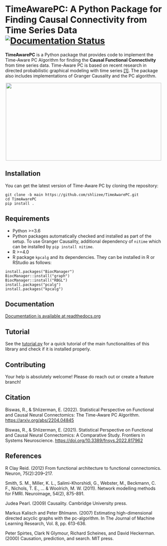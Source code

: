# TimeAwarePC: A Python Package for Finding Causal Connectivity from Time Series Data  [![Documentation Status](https://readthedocs.org/projects/timeawarepc/badge/?version=latest)](https://timeawarepc.readthedocs.io/en/latest/?badge=latest)
**TimeAwarePC** is a Python package that provides code to implement the Time-Aware PC Algorithm for finding the **Causal Functional Connectivity** from time series data. Time-Aware PC is based on recent research in directed probabilistic graphical modeling with time series [[1]](#References). The package also includes implementations of Granger Causality and the PC algorithm.

<p align="center">
<img src="/imgs/Schematic.png" align="middle" width="500" height="250"/>
</p>

## Installation

You can get the latest version of Time-Aware PC by cloning the repository:

```
git clone -b main https://github.com/shlizee/TimeAwarePC.git
cd TimeAwarePC
pip install .
```

## Requirements
- Python >=3.6
- Python packages automatically checked and installed as part of the setup. To use Granger Causality, additional dependency of ```nitime``` which can be installed by ```pip install nitime```.
- R >=4.0
- R package ```kpcalg``` and its dependencies. They can be installed in R or RStudio as follows:
```
install.packages("BiocManager")
BiocManager::install("graph")
BiocManager::install("RBGL")
install.packages("pcalg")
install.packages("kpcalg")
```
<!-- - In addition, if you like to use Granger Causality functions in this package, please separately install nitime as follows:
```
pip install nitime
``` -->

## Documentation

[Documentation is available at readthedocs.org](https://timeawarepc.readthedocs.io/en/latest/)

## Tutorial

See the [tutorial.py](https://github.com/shlizee/TimeAwarePC/blob/main/timeawarepc/tutorial.py) for a quick tutorial of the main functionalities of this library and check if it is installed properly. 
<!-- 
## Documentation

[Documentation is available at readthedocs.org](https://timeaware-pc.readthedocs.io/en/latest/) -->

## Contributing

Your help is absolutely welcome! Please do reach out or create a feature branch!

## Citation

Biswas, R., & Shlizerman, E. (2022). Statistical Perspective on Functional and Causal Neural Connectomics: The Time-Aware PC Algorithm. https://arxiv.org/abs/2204.04845

Biswas, R., & Shlizerman, E. (2021). Statistical Perspective on Functional and Causal Neural Connectomics: A Comparative Study. Frontiers in Systems Neuroscience. https://doi.org/10.3389/fnsys.2022.817962


## References

R Clay Reid. (2012) From functional architecture to functional connectomics. Neuron, 75(2):209–217.

Smith, S. M., Miller, K. L., Salimi-Khorshidi, G., Webster, M., Beckmann, C. F., Nichols, T. E., ... & Woolrich, M. W. (2011). Network modelling methods for FMRI. Neuroimage, 54(2), 875-891.

Judea Pearl. (2009) Causality. Cambridge University press.

Markus Kalisch and Peter Bhlmann. (2007) Estimating high-dimensional directed acyclic graphs with the pc-algorithm. In The Journal of Machine Learning Research, Vol. 8, pp. 613-636.

Peter Spirtes, Clark N Glymour, Richard Scheines, and David Heckerman. (2000) Causation, prediction, and search. MIT press.



